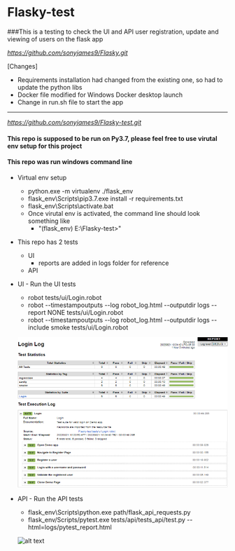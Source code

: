# Flasky-test

###This is a testing to check the UI and API user registration, update and viewing of users on the flask app 

*https://github.com/sonyjames9/Flasky.git*

[Changes]
- Requirements installation had changed from the existing one, so had to update the python libs  
- Docker file modified for Windows Docker desktop launch
- Change in run.sh file to start the app

-----------------------------------------------------------------
*https://github.com/sonyjames9/Flasky-test.git*

#### This repo is supposed to be run on Py3.7, please feel free to use virutal env setup for this project
#### This repo was run windows command line

    
- Virtual env setup
  * python.exe -m virtualenv ./flask_env
  * flask_env\Scripts\pip3.7.exe install -r requirements.txt
  * flask_env\Scripts\activate.bat
  * Once virutal env is activated, the command line should look something like 
    * "(flask_env) E:\Flasky-test>"
    

- This repo has 2 tests
    * UI
      * reports are added in logs folder for reference
    * API

* UI - Run the UI tests
    * robot tests/ui/Login.robot
    * robot --timestampoutputs --log robot_log.html --outputdir logs --report NONE tests/ui/Login.robot
    * robot --timestampoutputs --log robot_log.html --outputdir logs --include smoke tests/ui/Login.robot


  ![alt text](https://github.com/sonyjames9/Flasky-test/blob/main/logs/sample_report.png)

* API - Run the API tests
    * flask_env\Scripts\python.exe path/flask_api_requests.py
    * flask_env/Scripts/pytest.exe tests/api/tests_api/test.py --html=logs/pytest_report.html

    ![alt text](https://github.com/sonyjames9/Flasky-test/blob/main/logs/pytest_report.png)
  

